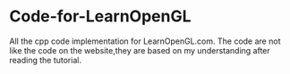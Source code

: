 # Code-for-LearnOpenGL
All the cpp code implementation for LearnOpenGL.com.
The code are not like the code on the website,they are based on my understanding after reading the tutorial.
